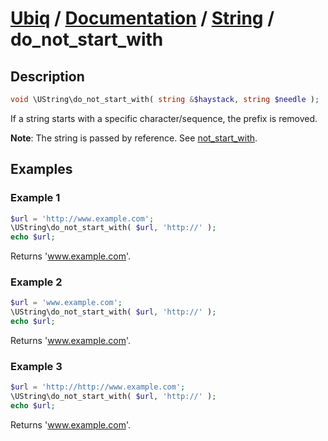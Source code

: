 [Ubiq](https://github.com/Pixel418/Ubiq#readme) / [Documentation](../index.md#readme) / [String](../index.md#string) / do_not_start_with
======


Description
-------- 

```php
void \UString\do_not_start_with( string &$haystack, string $needle );
```

If a string starts with a specific character/sequence, the prefix is removed.

**Note**: The string is passed by reference. See [not_start_with](./not_start_with.md#readme).



Examples
--------

### Example 1

```php
$url = 'http://www.example.com';
\UString\do_not_start_with( $url, 'http://' );
echo $url;
```
Returns 'www.example.com'.

### Example 2

```php
$url = 'www.example.com';
\UString\do_not_start_with( $url, 'http://' );
echo $url;
```
Returns 'www.example.com'.

### Example 3

```php
$url = 'http://http://www.example.com';
\UString\do_not_start_with( $url, 'http://' );
echo $url;
```
Returns 'www.example.com'.
